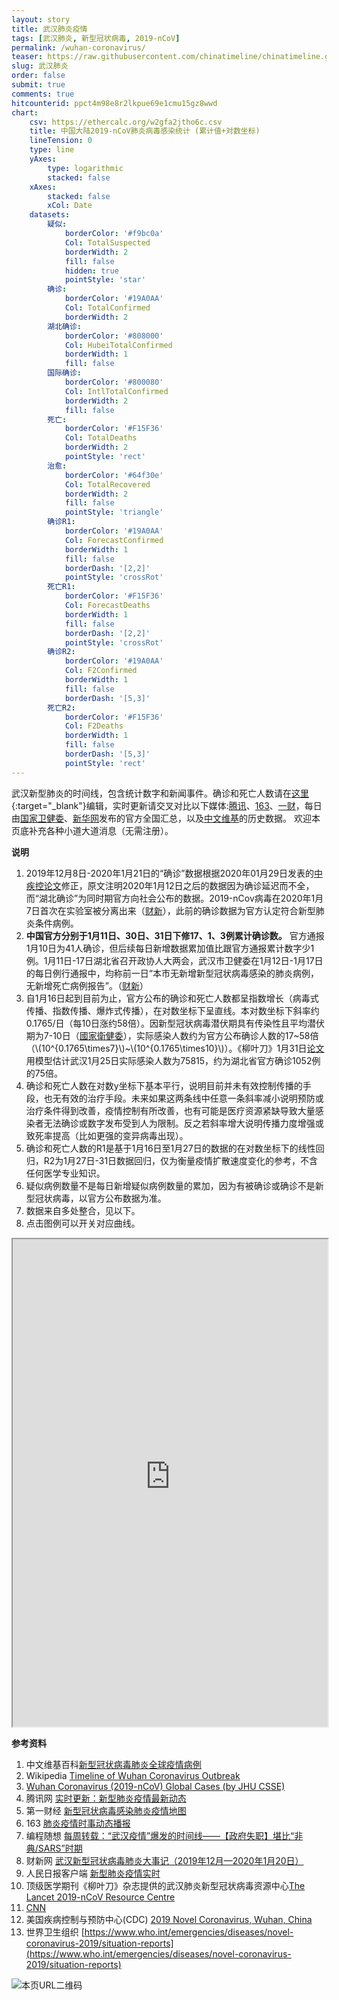 ```yaml
---
layout: story
title: 武汉肺炎疫情
tags: [武汉肺炎, 新型冠状病毒, 2019-nCoV]
permalink: /wuhan-coronavirus/
teaser: https://raw.githubusercontent.com/chinatimeline/chinatimeline.github.io/master/images/wuhan-coronavirus.jpg
slug: 武汉肺炎
order: false
submit: true
comments: true
hitcounterid: ppct4m98e8r2lkpue69e1cmu15gz8wwd
chart:
    csv: https://ethercalc.org/w2gfa2jtho6c.csv
    title: 中国大陆2019-nCoV肺炎病毒感染统计 (累计值+对数坐标)
    lineTension: 0
    type: line
    yAxes:
        type: logarithmic
        stacked: false
    xAxes:
        stacked: false
        xCol: Date
    datasets:
        疑似:
            borderColor: '#f9bc0a'
            Col: TotalSuspected
            borderWidth: 2
            fill: false
            hidden: true
            pointStyle: 'star'
        确诊:
            borderColor: '#19A0AA'
            Col: TotalConfirmed
            borderWidth: 2
        湖北确诊:
            borderColor: '#808000'
            Col: HubeiTotalConfirmed
            borderWidth: 1
            fill: false
        国际确诊:
            borderColor: '#800080'
            Col: IntlTotalConfirmed
            borderWidth: 2
            fill: false
        死亡:
            borderColor: '#F15F36'
            Col: TotalDeaths
            borderWidth: 2
            pointStyle: 'rect'
        治愈:
            borderColor: '#64f30e'
            Col: TotalRecovered
            borderWidth: 2
            fill: false
            pointStyle: 'triangle'
        确诊R1:
            borderColor: '#19A0AA'
            Col: ForecastConfirmed
            borderWidth: 1
            fill: false
            borderDash: '[2,2]'
            pointStyle: 'crossRot'
        死亡R1:
            borderColor: '#F15F36'
            Col: ForecastDeaths
            borderWidth: 1
            fill: false
            borderDash: '[2,2]'
            pointStyle: 'crossRot'
        确诊R2:
            borderColor: '#19A0AA'
            Col: F2Confirmed
            borderWidth: 1
            fill: false
            borderDash: '[5,3]'
        死亡R2:
            borderColor: '#F15F36'
            Col: F2Deaths
            borderWidth: 1
            fill: false
            borderDash: '[5,3]'
            pointStyle: 'rect'
---
```


武汉新型肺炎的时间线，包含统计数字和新闻事件。确诊和死亡人数请在[这里](https://ethercalc.org/w2gfa2jtho6c){:target="_blank"}编辑，实时更新请交叉对比以下媒体:[腾讯](https://news.qq.com/zt2020/page/feiyan.htm)、[163](https://news.163.com/special/epidemic/?spssid=7283291fcdba1d8c2d13ee3da2cfb760&spsw=7&spss=other)、[一财](https://m.yicai.com/news/100476965.html)，每日由[国家卫健委](http://www.nhc.gov.cn/)、[新华网](http://www.xinhuanet.com/)发布的官方全国汇总，以及[中文维基](https://zh.wikipedia.org/zh-hans/%E6%96%B0%E5%9E%8B%E5%86%A0%E7%8B%80%E7%97%85%E6%AF%92%E8%82%BA%E7%82%8E%E5%85%A8%E7%90%83%E7%96%AB%E6%83%85%E7%97%85%E4%BE%8B)的历史数据。
欢迎本页底补充各种小道大道消息（无需注册）。

<!--
<script src="https://cdnjs.cloudflare.com/ajax/libs/Chart.js/2.8.0/Chart.min.js"></script>
<script src="https://cdnjs.cloudflare.com/ajax/libs/d3/5.7.0/d3.min.js"></script>
<script src="{{ site.url }}{{ site.baseurl }}/assets/js/csv_to_chart.js"></script>
-->

<canvas id="chart"></canvas>

**说明**
1. 2019年12月8日-2020年1月21日的“确诊”数据根据2020年01月29日发表的[中疾控论文](https://www.nejm.org/doi/full/10.1056/NEJMoa2001316)修正，原文注明2020年1月12日之后的数据因为确诊延迟而不全，而“湖北确诊”为同时期官方向社会公布的数据。2019-nCov病毒在2020年1月7日首次在实验室被分离出来（[财新](http://www.caixin.com/2020-01-20/101506242.html)），此前的确诊数据为官方认定符合新型肺炎条件病例。
2. **中国官方分别于1月11日、30日、31日下修17、1、3例累计确诊数。** 官方通报1月10日为41人确诊，但后续每日新增数据累加值比跟官方通报累计数字少1例。1月11日-17日湖北省召开政协人大两会，武汉市卫健委在1月12日-1月17日的每日例行通报中，均称前一日“本市无新增新型冠状病毒感染的肺炎病例，无新增死亡病例报告”。（[财新](http://www.caixin.com/2020-01-20/101506242.html)）
3. 自1月16日起到目前为止，官方公布的确诊和死亡人数都呈指数增长（病毒式传播、指数传播、爆炸式传播），在对数坐标下呈直线。本对数坐标下斜率约0.1765/日（每10日涨约58倍）。因新型冠状病毒潜伏期具有传染性且平均潜伏期为7-10日（[國家衛健委](https://www.hk01.com/%E5%8D%B3%E6%99%82%E4%B8%AD%E5%9C%8B/426631/%E6%AD%A6%E6%BC%A2%E8%82%BA%E7%82%8E-%E5%9C%8B%E5%AE%B6%E8%A1%9B%E5%81%A5%E5%A7%94-%E7%97%85%E6%AF%92%E6%BD%9B%E4%BC%8F%E6%9C%9F%E6%9C%80%E7%9F%AD1%E5%A4%A9-%E5%82%B3%E6%9F%93%E6%80%A7%E6%9C%89%E5%A2%9E%E5%BC%B7%E8%B6%A8%E5%8B%A2)），实际感染人数约为官方公布确诊人数的17~58倍（\\(10^{0.1765\times7}\\)~\\(10^{0.1765\times10}\\)）。《柳叶刀》1月31日[论文](https://www.thelancet.com/pdfs/journals/lancet/PIIS0140-6736(20)30260-9.pdf)用模型估计武汉1月25日实际感染人数为75815，约为湖北省官方确诊1052例的75倍。
4. 确诊和死亡人数在对数y坐标下基本平行，说明目前并未有效控制传播的手段，也无有效的治疗手段。未来如果这两条线中任意一条斜率减小说明预防或治疗条件得到改善，疫情控制有所改善，也有可能是医疗资源紧缺导致大量感染者无法确诊或数字发布受到人为限制。反之若斜率增大说明传播力度增强或致死率提高（比如更强的变异病毒出现）。
7. 确诊和死亡人数的R1是基于1月16日至1月27日的数据的在对数坐标下的线性回归，R2为1月27日-31日数据回归，仅为衡量疫情扩散速度变化的参考，不含任何医学专业知识。
5. 疑似病例数量不是每日新增疑似病例数量的累加，因为有被确诊或确诊不是新型冠状病毒，以官方公布数据为准。
6. 数据来自多处整合，见以下。
8. 点击图例可以开关对应曲线。

<iframe src="https://gisanddata.maps.arcgis.com/apps/opsdashboard/index.html?fbclid=IwAR28KKIC3qBUIuUItThw1MqJW96mAY6qvNc0FJaY_XETI4T_M9FbTkqdcRw#/bda7594740fd40299423467b48e9ecf6" width="100%" height="780px"></iframe>

**参考资料**
1. 中文维基百科[新型冠状病毒肺炎全球疫情病例](https://zh.wikipedia.org/zh-hans/%E6%96%B0%E5%9E%8B%E5%86%A0%E7%8B%80%E7%97%85%E6%AF%92%E8%82%BA%E7%82%8E%E5%85%A8%E7%90%83%E7%96%AB%E6%83%85%E7%97%85%E4%BE%8B)
4. Wikipedia [Timeline of Wuhan Coronavirus Outbreak](https://en.wikipedia.org/wiki/Timeline_of_the_2019%E2%80%9320_Wuhan_coronavirus_outbreak)
11. [Wuhan Coronavirus (2019-nCoV) Global Cases (by JHU CSSE)](https://gisanddata.maps.arcgis.com/apps/opsdashboard/index.html?fbclid=IwAR28KKIC3qBUIuUItThw1MqJW96mAY6qvNc0FJaY_XETI4T_M9FbTkqdcRw#/bda7594740fd40299423467b48e9ecf6)
12. 腾讯网 [实时更新：新型肺炎疫情最新动态](https://news.qq.com/zt2020/page/feiyan.htm)
10. 第一财经 [新型冠状病毒感染肺炎疫情地图](https://m.yicai.com/news/100476965.html)
7. 163 [肺炎疫情时事动态播报](https://news.163.com/special/epidemic/?spssid=7283291fcdba1d8c2d13ee3da2cfb760&spsw=7&spss=other)
5. 编程随想 [每周转载：“武汉疫情”爆发的时间线——【政府失职】堪比“非典/SARS”时期](https://program-think.blogspot.com/2020/01/weekly-share-141.html)
6. 财新网 [武汉新型冠状病毒肺炎大事记（2019年12月—2020年1月20日）](http://www.caixin.com/2020-01-20/101506242.html)
8. 人民日报客户端 [新型肺炎疫情实时](https://activity.peopleapp.com/broadcast/)
13. 顶级医学期刊《柳叶刀》杂志提供的武汉肺炎新型冠状病毒资源中心[The Lancet 2019-nCoV Resource Centre](https://www.thelancet.com/coronavirus)
3. [CNN](https://www.cnn.com/asia/live-news/coronavirus-outbreak-hnk-intl-01-25-20/index.html)
9. 美国疾病控制与预防中心(CDC) [2019 Novel Coronavirus, Wuhan, China](https://www.cdc.gov/coronavirus/2019-ncov/index.html)
1. 世界卫生组织 [https://www.who.int/emergencies/diseases/novel-coronavirus-2019/situation-reports](https://www.who.int/emergencies/diseases/novel-coronavirus-2019/situation-reports)

![本页URL二维码](https://i.imgur.com/wLwh0gQ.png)
